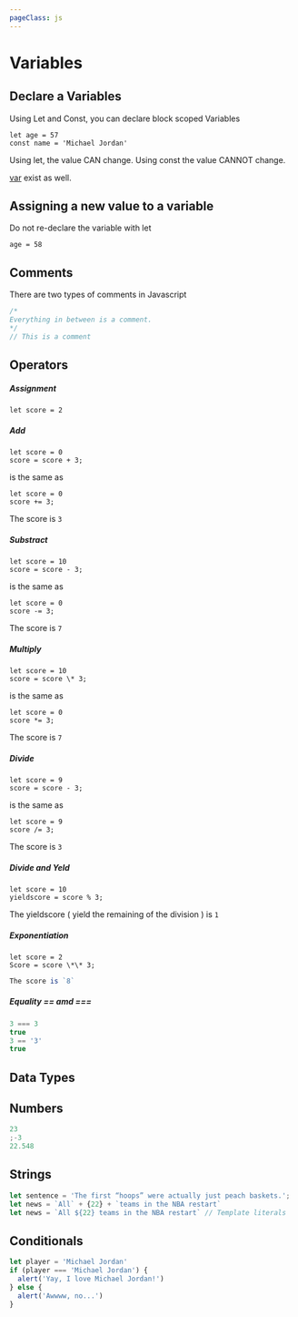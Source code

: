 ```yaml
---
pageClass: js
---
```


# Variables

## Declare a Variables

Using Let and Const, you can declare block scoped Variables

```Js
let age = 57
const name = 'Michael Jordan'
```

Using let, the value CAN change.
Using const the value CANNOT change.

[var](https://developer.mozilla.org/en-US/docs/Web/JavaScript/Reference/Statements/var) exist as well.

## Assigning a new value to a variable

Do not re-declare the variable with let

```Js
age = 58
```

## Comments

There are two types of comments in Javascript

```js
/*
Everything in between is a comment.
*/
// This is a comment
```

## Operators

##### Assignment

```Js
let score = 2
```

##### Add

```Js
let score = 0
score = score + 3;
```

is the same as

```Js
let score = 0
score += 3;

```

The score is `3`

##### Substract

```Js
let score = 10
score = score - 3;

```

is the same as

```Js
let score = 0
score -= 3;
```

The score is `7`

##### Multiply

```Js
let score = 10
score = score \* 3;

```

is the same as

```Js
let score = 0
score *= 3;
```

The score is `7`

##### Divide

```Js
let score = 9
score = score - 3;

```

is the same as

```Js
let score = 9
score /= 3;
```

The score is `3`

##### Divide and Yeld

```Js
let score = 10
yieldscore = score % 3;
```

The yieldscore ( yield the remaining of the division ) is `1`

##### Exponentiation

```Js
let score = 2
Score = score \*\* 3;
```

```js
The score is `8`
```

##### Equality == amd ===

```js
3 === 3
true
3 == '3'
true
```

## Data Types

## Numbers

```js
23
;-3
22.548
```

## Strings

```js
let sentence = 'The first “hoops” were actually just peach baskets.';
let news = `All` + {22} + `teams in the NBA restart`
let news = `All ${22} teams in the NBA restart` // Template literals
```

## Conditionals

```js
let player = 'Michael Jordan'
if (player === 'Michael Jordan') {
  alert('Yay, I love Michael Jordan!')
} else {
  alert('Awwww, no...')
}
```
